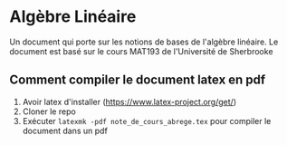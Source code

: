 # Algèbre Linéaire 
Un document qui porte sur les notions de bases de l'algèbre linéaire. Le document est basé sur le cours MAT193 de l'Université de Sherbrooke
## Comment compiler le document latex en pdf
1. Avoir latex d'installer (https://www.latex-project.org/get/)
2. Cloner le repo
3. Exécuter ``` latexmk -pdf note_de_cours_abrege.tex ``` pour compiler le document dans un pdf
